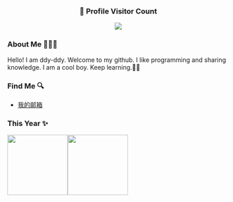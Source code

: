 

<div align=center>
  <h3><b>📍 Profile Visitor Count</b></h3>
</div>

<p align="center" >   
  <img src="https://profile-counter.glitch.me/ddy-ddy/count.svg" />  
</p>

### About Me 👨🏻‍💻

Hello! I am ddy-ddy. Welcome to my github. I like programming and sharing knowledge.
I am a cool boy. Keep learning.✌🏻


### Find Me 🔍

- <a href="mailto: duanyunlp@gmail.com">我的邮箱</a> 


### This Year ✨

<img align="" height="137px" src="https://github-readme-stats.vercel.app/api?username=ddy-ddy&hide_title=true&hide_border=true&show_icons=true&include_all_commits=true&line_height=21&bg_color=0,EC6C6C,FFD479,FFFC79,73FA79&theme=graywhite&locale=cn" /><img align="" height="137px" src="https://github-readme-stats.vercel.app/api/top-langs/?username=ddy-ddy&hide_title=true&hide_border=true&layout=compact&bg_color=0,73FA79,73FDFF,D783FF&theme=graywhite&locale=cn" />
